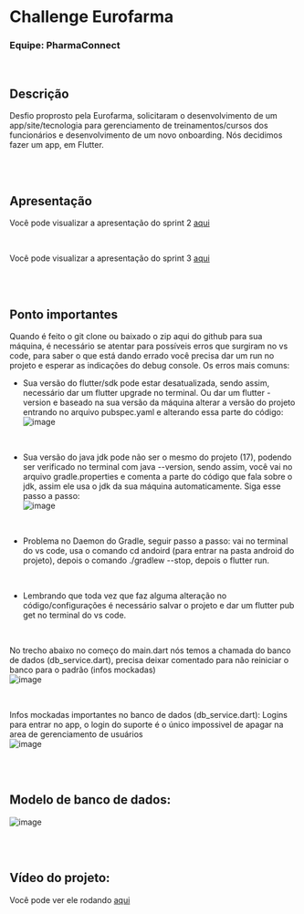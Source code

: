 # Challenge Eurofarma 
### Equipe: PharmaConnect

<br/>

## Descrição

Desfio proprosto pela Eurofarma, solicitaram o desenvolvimento de um app/site/tecnologia para gerenciamento de treinamentos/cursos dos funcionários e desenvolvimento de um novo onboarding. Nós decidimos fazer um app, em Flutter.

<br/>
<br/>

## Apresentação

Você pode visualizar a apresentação do sprint 2 [aqui](https://www.canva.com/design/DAGCIdV_15Y/zjNBBTyH3omer3Kw5G6RIA/edit?utm_content=DAGCIdV_15Y&utm_campaign=designshare&utm_medium=link2&utm_source=sharebutton)

<br/>

Você pode visualizar a apresentação do sprint 3 [aqui](https://www.canva.com/design/DAGPR-LkevE/_KWiyFRO-YJMqJATMzaA4w/edit?utm_content=DAGPR-LkevE&utm_campaign=designshare&utm_medium=link2&utm_source=sharebutton)

<br/>
<br/>

## Ponto importantes

Quando é feito o git clone ou baixado o zip aqui do github para sua máquina, é necessário se atentar para possíveis erros que surgiram no vs code, para saber o que está dando errado você precisa dar um run no projeto e esperar as indicações do debug console.
Os erros mais comuns:

- Sua versão do flutter/sdk pode estar desatualizada, sendo assim, necessário dar um flutter upgrade no terminal. Ou dar um flutter -version e baseado na sua versão da máquina alterar a versão do projeto entrando no arquivo pubspec.yaml e alterando essa parte do código: <br/>
![image](https://github.com/user-attachments/assets/fe54698c-1dbe-4056-8522-05fbf9235f3e)

<br/>

- Sua versão do java jdk pode não ser o mesmo do projeto (17), podendo ser verificado no terminal com java --version, sendo assim, você vai no arquivo gradle.properties e comenta a parte do código que fala sobre o jdk, assim ele usa o jdk da sua máquina automaticamente. Siga esse passo a passo: <br/>
![image](https://github.com/user-attachments/assets/b7b75496-9e1b-4016-ad4d-beb87fe31645)

<br/>

- Problema no Daemon do Gradle, seguir passo a passo: vai no terminal do vs code, usa o comando cd andoird (para entrar na pasta android do projeto), depois o comando ./gradlew --stop, depois o flutter run.

<br/>

- Lembrando que toda vez que faz alguma alteração no código/configurações é necessário salvar o projeto e dar um flutter pub get no terminal do vs code.

<br/>

No trecho abaixo no começo do main.dart nós temos a chamada do banco de dados (db_service.dart), precisa deixar comentado para não reiniciar o banco para o padrão (infos mockadas) <br/>
![image](https://github.com/user-attachments/assets/294c76da-8a4f-4210-8348-23741361a987)

<br/>

Infos mockadas importantes no banco de dados (db_service.dart):
Logins para entrar no app, o login do suporte é o único impossivel de apagar na area de gerenciamento de usuários  <br/>
![image](https://github.com/user-attachments/assets/b3295b8b-0c18-473a-8ec1-bcab1c956d0d)

<br/>
<br/>

## Modelo de banco de dados:
![image](https://github.com/user-attachments/assets/e3e33ad9-0613-4e35-936d-695a8a87d942)

<br/>
<br/>

## Vídeo do projeto:

Você pode ver ele rodando [aqui](https://www.youtube.com/watch?v=DBlZLy4547w)
